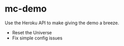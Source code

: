 # mc-demo

Use the Heroku API to make giving the demo a breeze.

- Reset the Universe
- Fix simple config issues

